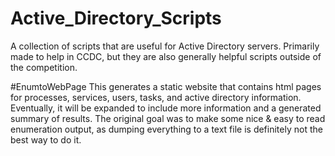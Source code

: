 # Active_Directory_Scripts
A collection of scripts that are useful for Active Directory servers. Primarily made to help in CCDC, but they are also generally helpful scripts outside of the competition.

#EnumtoWebPage
This generates a static website that contains html pages for processes, services, users, tasks, and active directory information. 
Eventually, it will be expanded to include more information and a generated summary of results. 
The original goal was to make some nice & easy to read enumeration output, as dumping everything to a text file is definitely not the best way to do it.
